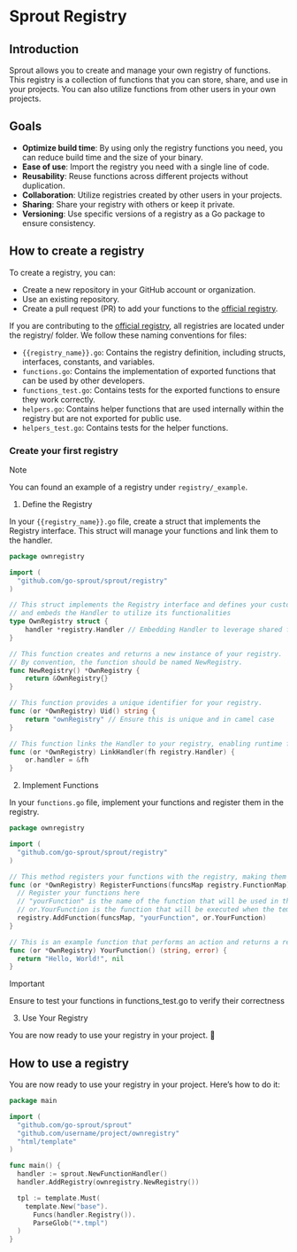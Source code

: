 # Sprout Registry

## Introduction

Sprout allows you to create and manage your own registry of functions. 
This registry is a collection of functions that you can store, share, and use in your projects. 
You can also utilize functions from other users in your own projects.


## Goals

- **Optimize build time**: By using only the registry functions you need, you can reduce build time and the size of your binary.
- **Ease of use**: Import the registry you need with a single line of code.
- **Reusability**: Reuse functions across different projects without duplication.
- **Collaboration**: Utilize registries created by other users in your projects.
- **Sharing**: Share your registry with others or keep it private.
- **Versioning**: Use specific versions of a registry as a Go package to ensure consistency.


## How to create a registry

To create a registry, you can:

- Create a new repository in your GitHub account or organization.
- Use an existing repository.
- Create a pull request (PR) to add your functions to the [official registry](https://github.com/go-sprout/sprout).

If you are contributing to the [official registry](https://github.com/go-sprout/sprout), all registries are located under the registry/ folder. We follow these naming conventions for files:

- `{{registry_name}}.go`: Contains the registry definition, including structs, interfaces, constants, and variables.
- `functions.go`: Contains the implementation of exported functions that can be used by other developers.
- `functions_test.go`: Contains tests for the exported functions to ensure they work correctly.
- `helpers.go`: Contains helper functions that are used internally within the registry but are not exported for public use.
- `helpers_test.go`: Contains tests for the helper functions.


### Create your first registry

> [!NOTE]
> You can found an example of a registry under `registry/_example`.

1. Define the Registry

In your `{{registry_name}}.go` file, create a struct that implements the Registry interface. 
This struct will manage your functions and link them to the handler.


```go
package ownregistry

import (
  "github.com/go-sprout/sprout/registry"
)

// This struct implements the Registry interface and defines your custom registry
// and embeds the Handler to utilize its functionalities
type OwnRegistry struct {
    handler *registry.Handler // Embedding Handler to leverage shared functionality
}

// This function creates and returns a new instance of your registry.
// By convention, the function should be named NewRegistry.
func NewRegistry() *OwnRegistry {
    return &OwnRegistry{}
}

// This function provides a unique identifier for your registry.
func (or *OwnRegistry) Uid() string {
    return "ownRegistry" // Ensure this is unique and in camel case
}

// This function links the Handler to your registry, enabling runtime functionalities.
func (or *OwnRegistry) LinkHandler(fh registry.Handler) {
    or.handler = &fh
}

```

2. Implement Functions


In your `functions.go` file, implement your functions and register them in the registry.


```go
package ownregistry

import (
  "github.com/go-sprout/sprout/registry"
)

// This method registers your functions with the registry, making them available for use.
func (or *OwnRegistry) RegisterFunctions(funcsMap registry.FunctionMap) {
  // Register your functions here
  // "yourFunction" is the name of the function that will be used in the template
  // or.YourFunction is the function that will be executed when the template calls "yourFunction"
  registry.AddFunction(funcsMap, "yourFunction", or.YourFunction)
}

// This is an example function that performs an action and returns a result.
func (or *OwnRegistry) YourFunction() (string, error) {
  return "Hello, World!", nil
}
```

> [!IMPORTANT]
> Ensure to test your functions in functions_test.go to verify their correctness


3. Use Your Registry

You are now ready to use your registry in your project. :tada:


## How to use a registry

You are now ready to use your registry in your project. Here’s how to do it:


```go
package main

import (
  "github.com/go-sprout/sprout"
  "github.com/username/project/ownregistry"
  "html/template"
)

func main() {
  handler := sprout.NewFunctionHandler()
  handler.AddRegistry(ownregistry.NewRegistry())

  tpl := template.Must(
    template.New("base").
      Funcs(handler.Registry()).
      ParseGlob("*.tmpl")
  )
}
```

